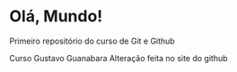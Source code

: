 # Olá, Mundo!
 Primeiro repositório do curso de Git e Github

Curso Gustavo Guanabara
Alteração feita no site do github
